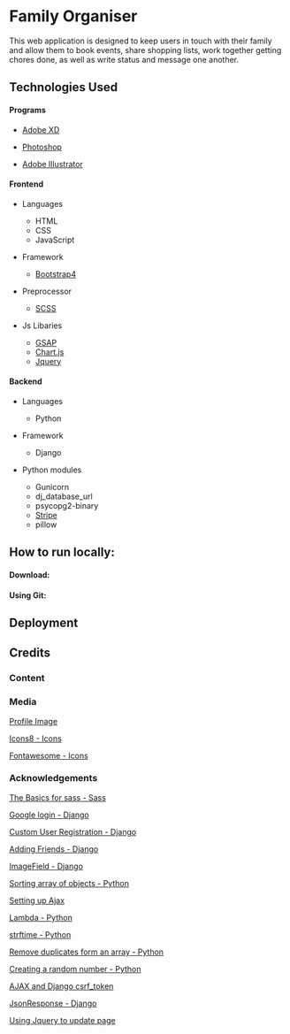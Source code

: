 # Family Organiser

This web application is designed to keep users in touch with their family and allow them to book events, share shopping lists, work together getting chores done, as well as write status and message one another.

## Technologies Used

#### Programs

- [Adobe XD](https://www.adobe.com/products/xd.html)

- [Photoshop](https://jquery.com)

- [Adobe Illustrator](https://www.adobe.com/uk/products/illustrator.html)

#### Frontend

- Languages
    - HTML
    - CSS
    - JavaScript

- Framework
    - [Bootstrap4](https://getbootstrap.com/)

- Preprocessor
    - [SCSS](https://sass-lang.com/)

- Js Libaries
    - [GSAP](https://greensock.com/)
    - [Chart.js](https://www.chartjs.org/)
    - [Jquery](https://jquery.com/)


#### Backend

- Languages
    - Python

- Framework
    - Django

- Python modules
    - Gunicorn
    - dj_database_url
    - psycopg2-binary
    - [Stripe]()
    - pillow

## How to run locally:

#### Download:

#### Using Git:

## Deployment

## Credits

### Content

### Media

[Profile Image](https://illlustrations.co/)

[Icons8 - Icons](https://icons8.com/icons/set/tick-list)

[Fontawesome - Icons](https://fontawesome.com/)

### Acknowledgements

[The Basics for sass - Sass](https://www.youtube.com/watch?v=Zz6eOVaaelI&t=651s)

[Google login - Django](https://www.youtube.com/watch?v=ZTBexYIIOP8&t=333s)

[Custom User Registration - Django](https://www.youtube.com/watch?v=66l9b2QrBR8)

[Adding Friends - Django](https://www.youtube.com/watch?v=_DqmVMlJzqA&t=538s)

[ImageField - Django](https://www.youtube.com/watch?v=Rr1-UTFCuH4)

[Sorting array of objects - Python](https://stackoverflow.com/questions/403421/how-to-sort-a-list-of-objects-based-on-an-attribute-of-the-objects)

[Setting up Ajax](https://www.youtube.com/watch?v=LLBx4beHI1U)

[Lambda - Python](https://www.youtube.com/watch?v=Ob9rY6PQMfI)

[strftime - Python](https://strftime.org/)

[Remove duplicates form an array - Python](https://www.w3schools.com/python/python_howto_remove_duplicates.asp)

[Creating a random number - Python](https://machinelearningmastery.com/how-to-generate-random-numbers-in-python/)

[AJAX and Django csrf_token](https://stackoverflow.com/questions/6506897/csrf-token-missing-or-incorrect-while-post-parameter-via-ajax-in-django)

[JsonResponse - Django](https://stackoverflow.com/questions/34971605/django-version-of-flask-jsonify-jsonify)

[Using Jquery to update page](https://www.youtube.com/watch?v=Kcka5WBMktw)